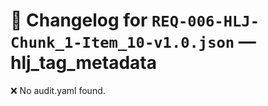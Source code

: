 # 📝 Changelog for `REQ-006-HLJ-Chunk_1-Item_10-v1.0.json` — **hlj_tag_metadata**

❌ No audit.yaml found.
